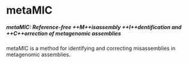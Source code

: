 # metaMIC
##### metaMIC: Reference-free ++M++isassembly ++I++dentification and ++C++orrection of metagenomic assemblies

metaMIC is a method for identifying and correcting misassemblies in metagenomic assemblies. 


